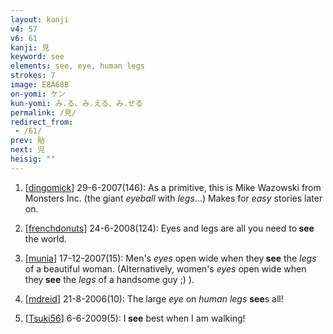 ```yaml
---
layout: kanji
v4: 57
v6: 61
kanji: 見
keyword: see
elements: see, eye, human legs
strokes: 7
image: E8A68B
on-yomi: ケン
kun-yomi: み.る、み.える、み.せる
permalink: /見/
redirect_from:
 - /61/
prev: 貼
next: 児
heisig: ""
---
```


1) [<a href="http://kanji.koohii.com/profile/dingomick">dingomick</a>] 29-6-2007(146): As a primitive, this is Mike Wazowski from Monsters Inc. (the giant <em>eyeball</em> with <em>legs</em>...) Makes for <em>easy</em> stories later on.

2) [<a href="http://kanji.koohii.com/profile/frenchdonuts">frenchdonuts</a>] 24-6-2008(124): Eyes and legs are all you need to<strong> see</strong> the world.

3) [<a href="http://kanji.koohii.com/profile/munia">munia</a>] 17-12-2007(15): Men&#039;s <em>eyes</em> open wide when they<strong> see</strong> the <em>legs</em> of a beautiful woman. (Alternatively, women&#039;s <em>eyes</em> open wide when they<strong> see</strong> the <em>legs</em> of a handsome guy ;) ).

4) [<a href="http://kanji.koohii.com/profile/mdreid">mdreid</a>] 21-8-2006(10): The large <em>eye</em> on <em>human legs</em> <strong>see</strong>s all!

5) [<a href="http://kanji.koohii.com/profile/Tsuki56">Tsuki56</a>] 6-6-2009(5): I<strong> see</strong> best when I am walking!

